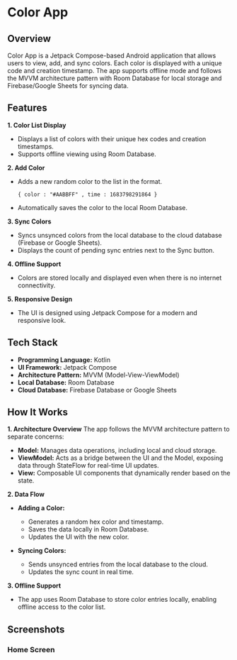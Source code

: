 # **Color App**
## **Overview**
Color App is a Jetpack Compose-based Android application that allows users to view, add, and sync colors. Each color is displayed with a unique code and creation timestamp. The app supports offline mode and follows the MVVM architecture pattern with Room Database for local storage and Firebase/Google Sheets for syncing data.</br>
## Features
**1. Color List Display**
- Displays a list of colors with their unique hex codes and creation timestamps.
- Supports offline viewing using Room Database.

**2. Add Color**
- Adds a new random color to the list in the format.
  ```
  { color : "#AABBFF" , time : 1683798291864 }
  ```
- Automatically saves the color to the local Room Database.

**3. Sync Colors**
- Syncs unsynced colors from the local database to the cloud database (Firebase or Google Sheets).
- Displays the count of pending sync entries next to the Sync button.

**4. Offline Support**
- Colors are stored locally and displayed even when there is no internet connectivity.

**5. Responsive Design**
- The UI is designed using Jetpack Compose for a modern and responsive look.

## Tech Stack
- **Programming Language:** Kotlin
- **UI Framework:** Jetpack Compose
- **Architecture Pattern:** MVVM (Model-View-ViewModel)
- **Local Database:** Room Database
- **Cloud Database:** Firebase Database or Google Sheets

## How It Works

**1. Architecture Overview**
The app follows the MVVM architecture pattern to separate concerns:
- **Model:** Manages data operations, including local and cloud storage.
- **ViewModel:** Acts as a bridge between the UI and the Model, exposing data through StateFlow for real-time UI updates.
- **View:** Composable UI components that dynamically render based on the state.

**2. Data Flow**
- **Adding a Color:**
  - Generates a random hex color and timestamp.
  - Saves the data locally in Room Database.
  - Updates the UI with the new color.

- **Syncing Colors:**
  - Sends unsynced entries from the local database to the cloud.
  - Updates the sync count in real time.

**3. Offline Support**
- The app uses Room Database to store color entries locally, enabling offline access to the color list.

## **Screenshots**
### **Home Screen**
